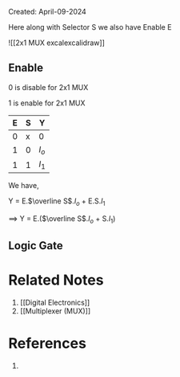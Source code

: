 Created: April-09-2024

Here along with Selector S we also have Enable E

![[2x1 MUX excalexcalidraw]]
## Enable

0 is disable for 2x1 MUX

1 is enable for 2x1 MUX

| E   | S   | Y     |
| --- | --- | ----- |
| 0   | x   | 0     |
| 1   | 0   | $I_o$ |
| 1   | 1   | $I_1$ |
We have,

Y = E.$\overline S$.$I_o$ + E.S.$I_1$

$\implies$ Y = E.($\overline S$.$I_o$ + S.$I_1$)
## Logic Gate



# Related Notes

1. [[Digital Electronics]]
2. [[Multiplexer (MUX)]]
# References

1. 